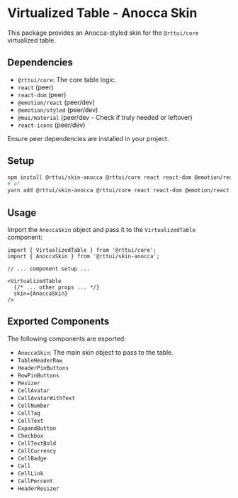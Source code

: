 # Virtualized Table - Anocca Skin

This package provides an Anocca-styled skin for the `@rttui/core` virtualized table.

## Dependencies

- `@rttui/core`: The core table logic.
- `react` (peer)
- `react-dom` (peer)
- `@emotion/react` (peer/dev)
- `@emotion/styled` (peer/dev)
- `@mui/material` (peer/dev - Check if truly needed or leftover)
- `react-icons` (peer/dev)

Ensure peer dependencies are installed in your project.

## Setup

```bash
npm install @rttui/skin-anocca @rttui/core react react-dom @emotion/react @emotion/styled react-icons
# or
yarn add @rttui/skin-anocca @rttui/core react react-dom @emotion/react @emotion/styled react-icons
```

## Usage

Import the `AnoccaSkin` object and pass it to the `VirtualizedTable` component:

```tsx
import { VirtualizedTable } from '@rttui/core';
import { AnoccaSkin } from '@rttui/skin-anocca';

// ... component setup ...

<VirtualizedTable
  {/* ... other props ... */}
  skin={AnoccaSkin}
/>
```

## Exported Components

The following components are exported:

- `AnoccaSkin`: The main skin object to pass to the table.
- `TableHeaderRow`
- `HeaderPinButtons`
- `RowPinButtons`
- `Resizer`
- `CellAvatar`
- `CellAvatarWithText`
- `CellNumber`
- `CellTag`
- `CellText`
- `ExpandButton`
- `Checkbox`
- `CellTextBold`
- `CellCurrency`
- `CellBadge`
- `Cell`
- `CellLink`
- `CellPercent`
- `HeaderResizer`

